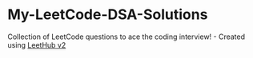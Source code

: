 # My-LeetCode-DSA-Solutions
Collection of LeetCode questions to ace the coding interview! - Created using [LeetHub v2](https://github.com/arunbhardwaj/LeetHub-2.0)
